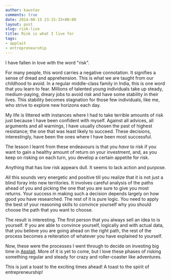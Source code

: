 ```yaml
---
author: kaustav
comments: true
date: 2014-08-15 23:15:33+00:00
layout: post
slug: risk-live
title: Risk is what I live for
tags:
- applait
- entrepreneurship
---
```


I have fallen in love with the word "risk".

For many people, this word carries a negative connotation. It signifies a sense of dread and apprehension. This is what we are taught from our childhood to avoid. In a regular middle-class family in India, this is one word that you learn to fear. Millions of talented young individuals take up steady, medium-paying, dreary jobs to avoid _risk_ and have some stability in their lives. This stability becomes stagnation for those few individuals, like me, who strive to explore new horizons each day.

My life is littered with instances where I had to take terrible amounts of risk just because I have been confident with myself. Against all advices, all arguments and all warnings, I have usually chosen the past of highest resistance; the one that was least likely to succeed. These decisions, interestingly, have been the ones where I have been most successful.<!-- more -->

The lesson I learnt from these endeavours is that you _have_ to risk if you want to gain a healthy amount of return on your investment, and, as you keep on risking on each turn, you develop a certain appetite for risk.

Anything that has low risk appears dull. It seems to lack action and purpose.

All this sounds very energetic and positive till you realize that it is not just a blind foray into new territories. It involves careful analysis of the paths ahead of you and picking the one that you are sure to give you most returns. Your success in making such a decision depends largely on how good you have researched. The rest of it is pure logic. You need to apply the best of your reasoning skills to convince yourself why you should choose the path that you want to choose.

The result is interesting. The first person that you always sell an idea to is yourself. If you are able to convince yourself, logically and with actual data, that you believe you are going ahead on the right path, the rest of the process becomes a reiteration of whatever you have explained to yourself.

Now, these were the processes I went through to decide on investing big time in [Applait](http://applait.io). More of it is yet to come, but I love these phases of risking something regular and steady for crazy and roller-coaster like adventures.

This is just a toast to the exciting times ahead! A toast to the spirit of entrepreneurship!
